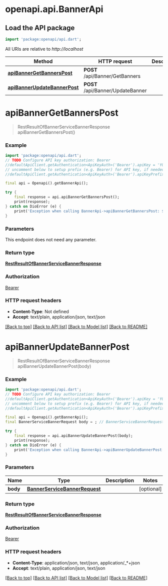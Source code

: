 # openapi.api.BannerApi

## Load the API package
```dart
import 'package:openapi/api.dart';
```

All URIs are relative to *http://localhost*

Method | HTTP request | Description
------------- | ------------- | -------------
[**apiBannerGetBannersPost**](BannerApi.md#apibannergetbannerspost) | **POST** /api/Banner/GetBanners | 
[**apiBannerUpdateBannerPost**](BannerApi.md#apibannerupdatebannerpost) | **POST** /api/Banner/UpdateBanner | 


# **apiBannerGetBannersPost**
> RestResultOfBannerServiceBannerResponse apiBannerGetBannersPost()



### Example
```dart
import 'package:openapi/api.dart';
// TODO Configure API key authorization: Bearer
//defaultApiClient.getAuthentication<ApiKeyAuth>('Bearer').apiKey = 'YOUR_API_KEY';
// uncomment below to setup prefix (e.g. Bearer) for API key, if needed
//defaultApiClient.getAuthentication<ApiKeyAuth>('Bearer').apiKeyPrefix = 'Bearer';

final api = Openapi().getBannerApi();

try {
    final response = api.apiBannerGetBannersPost();
    print(response);
} catch on DioError (e) {
    print('Exception when calling BannerApi->apiBannerGetBannersPost: $e\n');
}
```

### Parameters
This endpoint does not need any parameter.

### Return type

[**RestResultOfBannerServiceBannerResponse**](RestResultOfBannerServiceBannerResponse.md)

### Authorization

[Bearer](../README.md#Bearer)

### HTTP request headers

 - **Content-Type**: Not defined
 - **Accept**: text/plain, application/json, text/json

[[Back to top]](#) [[Back to API list]](../README.md#documentation-for-api-endpoints) [[Back to Model list]](../README.md#documentation-for-models) [[Back to README]](../README.md)

# **apiBannerUpdateBannerPost**
> RestResultOfBannerServiceBannerResponse apiBannerUpdateBannerPost(body)



### Example
```dart
import 'package:openapi/api.dart';
// TODO Configure API key authorization: Bearer
//defaultApiClient.getAuthentication<ApiKeyAuth>('Bearer').apiKey = 'YOUR_API_KEY';
// uncomment below to setup prefix (e.g. Bearer) for API key, if needed
//defaultApiClient.getAuthentication<ApiKeyAuth>('Bearer').apiKeyPrefix = 'Bearer';

final api = Openapi().getBannerApi();
final BannerServiceBannerRequest body = ; // BannerServiceBannerRequest | 

try {
    final response = api.apiBannerUpdateBannerPost(body);
    print(response);
} catch on DioError (e) {
    print('Exception when calling BannerApi->apiBannerUpdateBannerPost: $e\n');
}
```

### Parameters

Name | Type | Description  | Notes
------------- | ------------- | ------------- | -------------
 **body** | [**BannerServiceBannerRequest**](BannerServiceBannerRequest.md)|  | [optional] 

### Return type

[**RestResultOfBannerServiceBannerResponse**](RestResultOfBannerServiceBannerResponse.md)

### Authorization

[Bearer](../README.md#Bearer)

### HTTP request headers

 - **Content-Type**: application/json, text/json, application/_*+json
 - **Accept**: text/plain, application/json, text/json

[[Back to top]](#) [[Back to API list]](../README.md#documentation-for-api-endpoints) [[Back to Model list]](../README.md#documentation-for-models) [[Back to README]](../README.md)

